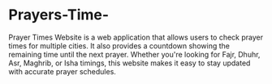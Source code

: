 # Prayers-Time-
 Prayer Times Website is a web application that allows users to check prayer times for multiple cities. It also provides a countdown showing the remaining time until the next prayer. Whether you're looking for Fajr, Dhuhr, Asr, Maghrib, or Isha timings, this website makes it easy to stay updated with accurate prayer schedules.
